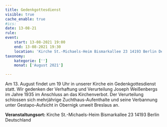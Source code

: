 ```yaml
---
title: Gedenkgottesdienst
visible: true
cache_enable: true
#ics: 
date: 13-08-21
rule: 
event:
	start: 13-08-2021 19:00
	end: 13-08-2021 19:30
	location: 'Kirche St.-Michaels-Heim Bismarkallee 23 14193 Berlin Deutschland'
taxonomy:
	kategorie: ['']
	monat: ['August 2021']

---
```

Am 13. August findet um 19 Uhr in unserer Kirche ein Gedenkgottesdienst statt. Wir gedenken der Verhaftung und Verurteilung Joseph Weißenbergs im Jahre 1935 im Anschluss an das Kirchenverbot. Der Verurteilung schlossen sich mehrjährige Zuchthaus-Aufenthalte und seine Verbannung unter Gestapo-Aufsicht in Obernigk unweit Breslaus an.


**Veranstaltungsort:** Kirche St.-Michaels-Heim
Bismarkallee 23
14193 Berlin
Deutschland

